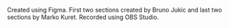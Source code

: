 Created using Figma.
First two sections created by Bruno Jukic and last two sections by Marko Kuret.
Recorded using OBS Studio.
